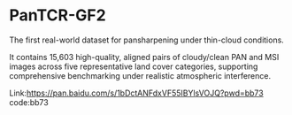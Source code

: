 # PanTCR-GF2
The first real-world dataset for pansharpening under thin-cloud conditions.

It contains 15,603 high-quality, aligned pairs of cloudy/clean PAN and MSI images across five representative land cover categories, supporting comprehensive benchmarking under realistic atmospheric interference.

Link:https://pan.baidu.com/s/1bDctANFdxVF55IBYlsVOJQ?pwd=bb73 code:bb73

